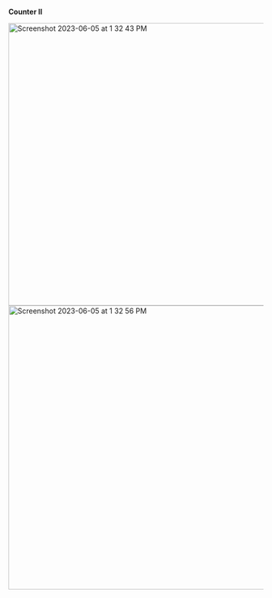 **Counter II**

<img width="557" alt="Screenshot 2023-06-05 at 1 32 43 PM" src="https://github.com/moni97/jsProblems/assets/25766765/24aa3cb9-d5b4-42d4-ad88-ad60e36a08fa">

<img width="560" alt="Screenshot 2023-06-05 at 1 32 56 PM" src="https://github.com/moni97/jsProblems/assets/25766765/38bd7ddf-32d4-4ecb-82a0-c1bbeea37a8a">
